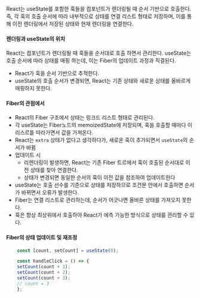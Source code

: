 React는 useState를 포함한 훅들을 컴포넌트가 렌더링될 때 순서 기반으로 호출한다.
즉, 각 훅의 호출 순서에 따라 내부적으로 상태를 연결 리스트 형태로 저장하며, 이를 통해 이전 렌더링에서 저장된 상태와 현재 렌더링을 연결한다.
#### 렌더링과 useState의 위치

React는 컴포넌트가 렌더링될 때 훅들을 순서대로 호출 하면서 관리한다.
useState는 호출 순서에 따라 상태를 매핑 하는데, 이는 Fiber의 업데이트 과정과 직결된다.

- React가 훅을 순서 기반으로 추적한다.
- useState의 호출 순서가 변경되면, React는 기존 상태와 새로운 상태를 올바르게 매핑하지 못한다.

#### Fiber의 관점에서 

- React의 Fiber 구조에서 상태는 링크드 리스트 형태로 관리된다.
- 각 useState는 Fiber노드의 memoizedState에 저장되며, 훅을 호출할 때마다 이 리스르틑 따라가면서 값을 가져온다.
- React는 `extra` 상태가 없다고 생각하다가, 새로운 훅이 추가되면서 `useState`의 순서가 바뀜
- 업데이트 시
	- 리렌더링이 발생하면, React는 기존 Fiber 트르에서 훅이 호출된 순서대로 이전 상태를 찾아 연결한다.
	- 상태가 변경되면 동일한 순서의 훅이 이전 값을 참조하여 업데이트한다
- useState는 호출 선수를 기준으로 상태를 저장하므로 조건문 안에서 호출하면 순서가 바뀌면서 오류가 발생한다.
- Fiber는 연결 리스트로 관리하는데, 순서가 어긋나면 올바른 상태를 가져오지 못한다.
- 훅은 항상 최상위에서 호출하야 React가 에측 가능한 방식으로 상태를 관리할 수 있다.

#### Fiber의 상태 업데이트 및 재조정

``` jsx
	const [count, setCount] = useState(0);

	const handleClick = () => {
	setCount(count + 1);
	setCount(count + 2);
	setCount(count + 3);
	// count = 3
	};

```